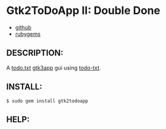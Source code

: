 # Gtk2ToDoApp II: Double Done

* [github](https://www.github.com/carlosjhr64/gtk2todoapp)
* [rubygems](https://rubygems.org/gems/gtk2todoapp)

## DESCRIPTION:

A [todo.txt](http://todotxt.org/)
[gtk3app](https://https://rubygems.org/gems/gtk2app) gui
using [todo-txt](https://rubygems.org/gems/todo-txt).

## INSTALL:

    $ sudo gem install gtk2todoapp

## HELP:

